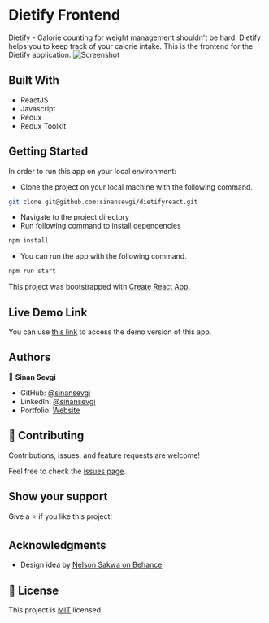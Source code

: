# Dietify Frontend
Dietify - Calorie counting for weight management shouldn't be hard. 
Dietify helps you to keep track of your calorie intake. 
This is the frontend for the Dietify application.
![Screenshot](screenshot.gif)

## Built With

- ReactJS
- Javascript
- Redux
- Redux Toolkit

## Getting Started

In order to run this app on your local environment:

- Clone the project on your local machine with the following command.

```bash 
git clone git@github.com:sinansevgi/dietifyreact.git
```

- Navigate to the project directory
- Run following command to install dependencies
```bash 
npm install 
```
- You can run the app with the following command.
```bash 
npm run start
```

This project was bootstrapped with [Create React App](https://github.com/facebook/create-react-app).

## Live Demo Link

You can use [this link](https://dietify-react.netlify.app/) to access the demo version of this app.

## Authors

👤 **Sinan Sevgi**

- GitHub: [@sinansevgi](https://github.com/sinansevgi)
- LinkedIn: [@sinansevgi](https://www.linkedin.com/in/sinansevgi/)
- Portfolio: [Website](https://sinansevgi.com)


## 🤝 Contributing

Contributions, issues, and feature requests are welcome!

Feel free to check the [issues page](../../issues/).

## Show your support

Give a ⭐️ if you like this project!

## Acknowledgments
- Design idea by [Nelson Sakwa on Behance](https://www.behance.net/gallery/31579789/Ballhead-App-(Free-PSDs))

## 📝 License

This project is [MIT](./LICENSE) licensed.
